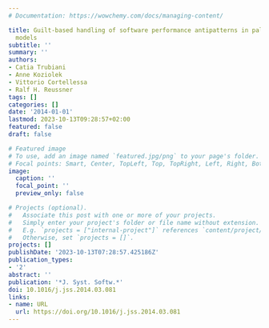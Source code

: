 ```yaml
---
# Documentation: https://wowchemy.com/docs/managing-content/

title: Guilt-based handling of software performance antipatterns in palladio architectural
  models
subtitle: ''
summary: ''
authors:
- Catia Trubiani
- Anne Koziolek
- Vittorio Cortellessa
- Ralf H. Reussner
tags: []
categories: []
date: '2014-01-01'
lastmod: 2023-10-13T09:28:57+02:00
featured: false
draft: false

# Featured image
# To use, add an image named `featured.jpg/png` to your page's folder.
# Focal points: Smart, Center, TopLeft, Top, TopRight, Left, Right, BottomLeft, Bottom, BottomRight.
image:
  caption: ''
  focal_point: ''
  preview_only: false

# Projects (optional).
#   Associate this post with one or more of your projects.
#   Simply enter your project's folder or file name without extension.
#   E.g. `projects = ["internal-project"]` references `content/project/deep-learning/index.md`.
#   Otherwise, set `projects = []`.
projects: []
publishDate: '2023-10-13T07:28:57.425186Z'
publication_types:
- '2'
abstract: ''
publication: '*J. Syst. Softw.*'
doi: 10.1016/j.jss.2014.03.081
links:
- name: URL
  url: https://doi.org/10.1016/j.jss.2014.03.081
---
```

